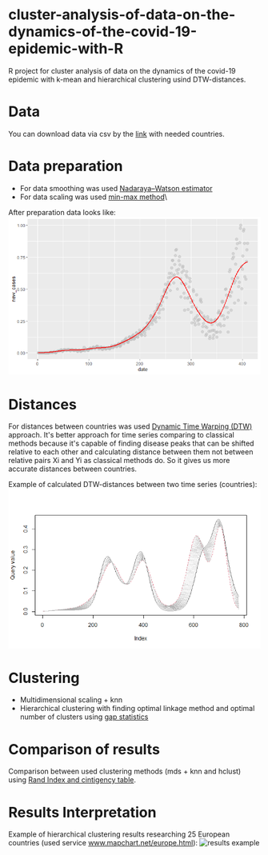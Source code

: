 # cluster-analysis-of-data-on-the-dynamics-of-the-covid-19-epidemic-with-R
R project for cluster analysis of data on the dynamics of the covid-19 epidemic with k-mean and hierarchical clustering usind DTW-distances.

# Data
You can download data via csv by the [link](https://ourworldindata.org/explorers/coronavirus-data-explorer?zoomToSelection=true&time=2020-03-04..latest&facet=none&pickerSort=asc&pickerMetric=location&hideControls=true&Metric=Confirmed+cases&Interval=New+per+day&Relative+to+Population=false&Color+by+test+positivity=false&country=~UKR) with needed countries.
# Data preparation
  - For data smoothing was used [Nadaraya–Watson estimator](https://en.wikipedia.org/wiki/Kernel_regression)
  - For data scaling was used [min-max method](https://en.wikipedia.org/wiki/Feature_scaling)\

After preparation data looks like:\
![example](https://github.com/Georgiu/COVID19/blob/main/data_preparation.png)

# Distances
For distances between countries was used [Dynamic Time Warping (DTW)](https://cran.r-project.org/web/packages/dtw/vignettes/dtw.pdf) approach. It's better approach for time series comparing to classical methods because it's capable of finding disease peaks that can be shifted relative to each other and calculating distance between them not between relative pairs Xi and Yi as classical methods do. So it gives us more accurate distances between countries.

Example of calculated DTW-distances between two time series (countries):
![example](https://github.com/Georgiu/COVID19/blob/main/DTW_example.png)

# Clustering
  - Multidimensional scaling + knn
  - Hierarchical clustering with finding optimal linkage method and optimal number of clusters using [gap statistics](https://hastie.su.domains/Papers/gap.pdf)
# Comparison of results
Comparison between used clustering methods (mds + knn and hclust) using [Rand Index and cintigency table](https://en.wikipedia.org/wiki/Rand_index#:~:text=The%20Rand%20index%20or%20Rand,is%20the%20adjusted%20Rand%20index.).

# Results Interpretation
Example of hierarchical clustering results researching 25 European countries (used service www.mapchart.net/europe.html):
![results example](https://github.com/Georgiu/COVID19/hclust.jpg)
